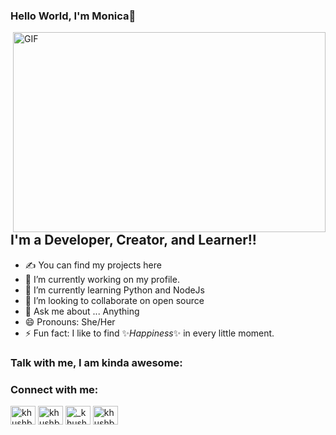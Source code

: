 ### Hello World, I'm Monica👋

<img align="right" alt="GIF" src="https://user-images.githubusercontent.com/45056329/123519045-9ebd3200-d6c6-11eb-8edb-40102e28e19a.gif?raw=true" width="500" height="320" />

## I'm a Developer, Creator, and Learner!!
- ✍ You can find my projects here
- 🔭 I’m currently working on my profile.
- 🌱 I’m currently learning Python and NodeJs
- 👯 I’m looking to collaborate on open source
- 💬 Ask me about ... Anything
- 😄 Pronouns: She/Her
- ⚡ Fun fact: I like to find ✨_Happiness_✨ in every little moment.


### Talk with me, I am kinda awesome:
<h3 align="left">Connect with me:</h3>
<p align="left">
<a href="https://twitter.com/_MoNiCa_MoNiC" target="blank"><img align="center" src="https://cdn.jsdelivr.net/npm/simple-icons@3.0.1/icons/twitter.svg" alt="khushboogoel01" height="30" width="40" /></a> 
<a href="https://www.linkedin.com/in/monica-yadav-monic/" target="blank"><img align="center" src="https://cdn.jsdelivr.net/npm/simple-icons@3.0.1/icons/linkedin.svg" alt="khushboogoel01" height="30" width="40" /></a>
<a href="https://instagram.com/_khushboo.goel" target="blank"><img align="center" src="https://cdn.jsdelivr.net/npm/simple-icons@3.0.1/icons/instagram.svg" alt="_khushboo.goel" height="30" width="40" /></a>
<a href="https://www.youtube.com/c/khushboo goel" target="blank"><img align="center" src="https://cdn.jsdelivr.net/npm/simple-icons@3.0.1/icons/youtube.svg" alt="khushboo goel" height="30" width="40" /></a>
</p>
<!--
**Monica-Yadav/Monica-Yadav** is a ✨ _special_ ✨ repository because its `README.md` (this file) appears on your GitHub profile.

Here are some ideas to get you started:

- 🔭 I’m currently working on ...
- 🌱 I’m currently learning ...
- 👯 I’m looking to collaborate on ...
- 🤔 I’m looking for help with ...
- 💬 Ask me about ...
- 📫 How to reach me: ...
- 😄 Pronouns: ...
- ⚡ Fun fact: ...
-->
